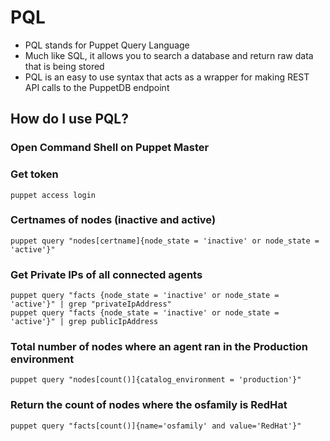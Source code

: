 # PQL
- PQL stands for Puppet Query Language
- Much like SQL, it allows you to search a database and return raw data that is being stored
- PQL is an easy to use syntax that acts as a wrapper for making REST API calls to the PuppetDB endpoint

## How do I use PQL?
### Open Command Shell on Puppet Master

### Get token
```
puppet access login
```

### Certnames of nodes (inactive and active)
```
puppet query "nodes[certname]{node_state = 'inactive' or node_state = 'active'}"
```

### Get Private IPs of all connected agents
```
puppet query "facts {node_state = 'inactive' or node_state = 'active'}" | grep "privateIpAddress"
puppet query "facts {node_state = 'inactive' or node_state = 'active'}" | grep publicIpAddress
```


### Total number of nodes where an agent ran in the Production environment
```
puppet query "nodes[count()]{catalog_environment = 'production'}"
```

### Return the count of nodes where the osfamily is RedHat
```
puppet query "facts[count()]{name='osfamily' and value='RedHat'}"
```

